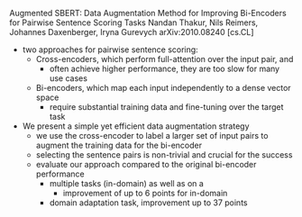 Augmented SBERT: Data Augmentation Method for Improving Bi-Encoders
  for Pairwise Sentence Scoring Tasks
Nandan Thakur, Nils Reimers, Johannes Daxenberger, Iryna Gurevych
arXiv:2010.08240 [cs.CL]

* two approaches for pairwise sentence scoring:
  * Cross-encoders, which perform full-attention over the input pair, and
    * often achieve higher performance, they are too slow for many use cases
  * Bi-encoders, which map each input independently to a dense vector space
    * require substantial training data and fine-tuning over the target task
* We present a simple yet efficient data augmentation strategy
  * we use the cross-encoder to label a larger set of input pairs 
    to augment the training data for the bi-encoder
  * selecting the sentence pairs is non-trivial and crucial for the success
  * evaluate our approach compared to the original bi-encoder performance
    * multiple tasks (in-domain) as well as on a
      * improvement of up to 6 points for in-domain
    * domain adaptation task, improvement up to 37 points
